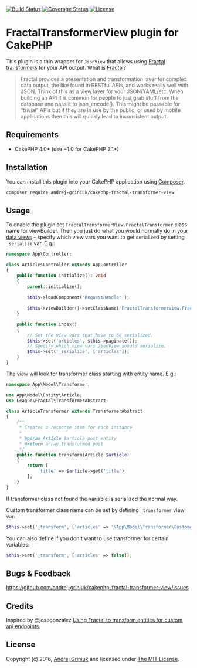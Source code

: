 [![Build Status](https://img.shields.io/travis/andrej-griniuk/cakephp-fractal-transformer-view/master.svg?style=flat-square)](https://travis-ci.org/andrej-griniuk/cakephp-fractal-transformer-view)
[![Coverage Status](https://codecov.io/gh/andrej-griniuk/cakephp-fractal-transformer-view/branch/master/graph/badge.svg)](https://codecov.io/gh/andrej-griniuk/cakephp-fractal-transformer-view)
[![License](https://img.shields.io/badge/license-MIT-blue.svg?style=flat-square)](LICENSE)

# FractalTransformerView plugin for CakePHP

This plugin is a thin wrapper for `JsonView` that allows using [Fractal transformers][fractal-transformer] for your API output. What is [Fractal][fractal]?

> Fractal provides a presentation and transformation layer for complex data output, the like found in RESTful APIs, and works really well with JSON. Think of this as a view layer for your JSON/YAML/etc.
> When building an API it is common for people to just grab stuff from the database and pass it to json_encode(). This might be passable for “trivial” APIs but if they are in use by the public, or used by mobile applications then this will quickly lead to inconsistent output.


## Requirements

- CakePHP 4.0+ (use ~1.0 for CakePHP 3.1+)

## Installation

You can install this plugin into your CakePHP application using [Composer][composer].

```bash
composer require andrej-griniuk/cakephp-fractal-transformer-view
```


## Usage
To enable the plugin set `FractalTransformerView.FractalTransformer` class name for viewBuilder. Then you just do what you would normally do in your [data views](http://book.cakephp.org/3.0/en/views/json-and-xml-views.html) - specify which view vars you want to get serialized by setting `_serialize`  var. E.g.:

```php
namespace App\Controller;

class ArticlesController extends AppController
{
    public function initialize(): void
    {
        parent::initialize();
        
        $this->loadComponent('RequestHandler');
        
        $this->viewBuilder()->setClassName('FractalTransformerView.FractalTransformer');
    }

    public function index()
    {
        // Set the view vars that have to be serialized.
        $this->set('articles', $this->paginate());
        // Specify which view vars JsonView should serialize.
        $this->set('_serialize', ['articles']);
    }
}
```

The view will look for transformer class starting with entity name. E.g.:

```php
namespace App\Model\Transformer;

use App\Model\Entity\Article;
use League\Fractal\TransformerAbstract;

class ArticleTransformer extends TransformerAbstract
{
    /**
     * Creates a response item for each instance
     *
     * @param Article $article post entity
     * @return array transformed post
     */
    public function transform(Article $article)
    {
        return [
            'title' => $article->get('title')
        ];
    }
}
```

If transformer class not found the variable is serialized the normal way.

Custom transformer class name can be set by defining `_transformer` view var:

```php
$this->set('_transform', ['articles' => '\App\Model\Transformer\CustomArticleTransformer']);
```

You can also define if you don't want to use transformer for certain variables:

```php
$this->set('_transform', ['articles' => false]);
```

## Bugs & Feedback

https://github.com/andrej-griniuk/cakephp-fractal-transformer-view/issues

## Credits

Inspired by @josegonzalez [Using Fractal to transform entities for custom api endpoints](http://josediazgonzalez.com/2015/12/01/using-fractal-to-transform-entities-for-custom-api-endpoints/).

## License

Copyright (c) 2016, [Andrej Griniuk][andrej-griniuk] and licensed under [The MIT License][mit].

[cakephp]:http://cakephp.org
[composer]:http://getcomposer.org
[fractal]:http://fractal.thephpleague.com/
[fractal-transformer]:http://fractal.thephpleague.com/transformers/
[mit]:http://www.opensource.org/licenses/mit-license.php
[andrej-griniuk]:https://github.com/andrej-griniuk
